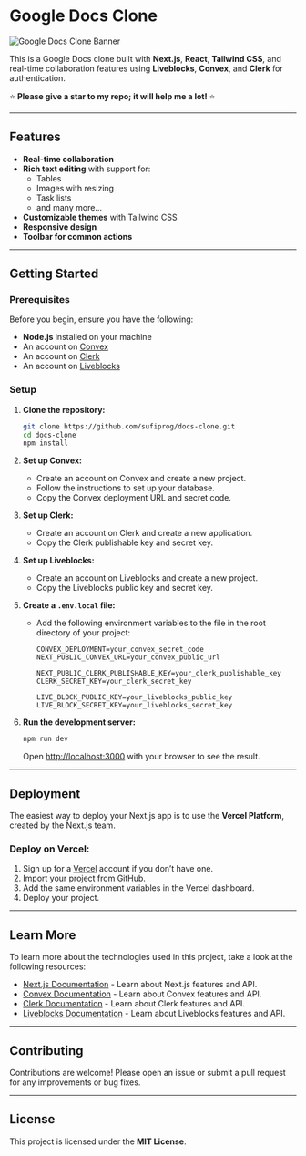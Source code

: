 # Google Docs Clone

![Google Docs Clone Banner](https://i.ibb.co/qdtTM6R/docs-clone-banner.png)

This is a Google Docs clone built with **Next.js**, **React**, **Tailwind CSS**, and real-time collaboration features using **Liveblocks**, **Convex**, and **Clerk** for authentication.

⭐ **Please give a star to my repo; it will help me a lot!** ⭐

---

## Features

- **Real-time collaboration**
- **Rich text editing** with support for:
  - Tables
  - Images with resizing
  - Task lists
  - and many more...
- **Customizable themes** with Tailwind CSS
- **Responsive design**
- **Toolbar for common actions**

---

## Getting Started

### Prerequisites

Before you begin, ensure you have the following:

- **Node.js** installed on your machine
- An account on [Convex](https://convex.dev)
- An account on [Clerk](https://clerk.dev)
- An account on [Liveblocks](https://liveblocks.io)

### Setup

1. **Clone the repository:**

   ```bash
   git clone https://github.com/sufiprog/docs-clone.git
   cd docs-clone
   npm install
   ```

2. **Set up Convex:**
   - Create an account on Convex and create a new project.
   - Follow the instructions to set up your database.
   - Copy the Convex deployment URL and secret code.

3. **Set up Clerk:**
   - Create an account on Clerk and create a new application.
   - Copy the Clerk publishable key and secret key.

4. **Set up Liveblocks:**
   - Create an account on Liveblocks and create a new project.
   - Copy the Liveblocks public key and secret key.

5. **Create a `.env.local` file:**
   - Add the following environment variables to the file in the root directory of your project:

     ```env
     CONVEX_DEPLOYMENT=your_convex_secret_code
     NEXT_PUBLIC_CONVEX_URL=your_convex_public_url

     NEXT_PUBLIC_CLERK_PUBLISHABLE_KEY=your_clerk_publishable_key
     CLERK_SECRET_KEY=your_clerk_secret_key

     LIVE_BLOCK_PUBLIC_KEY=your_liveblocks_public_key
     LIVE_BLOCK_SECRET_KEY=your_liveblocks_secret_key
     ```

6. **Run the development server:**

   ```bash
   npm run dev
   ```

   Open [http://localhost:3000](http://localhost:3000) with your browser to see the result.

---

## Deployment

The easiest way to deploy your Next.js app is to use the **Vercel Platform**, created by the Next.js team.

### Deploy on Vercel:

1. Sign up for a [Vercel](https://vercel.com) account if you don’t have one.
2. Import your project from GitHub.
3. Add the same environment variables in the Vercel dashboard.
4. Deploy your project.

---

## Learn More

To learn more about the technologies used in this project, take a look at the following resources:

- [Next.js Documentation](https://nextjs.org/docs) - Learn about Next.js features and API.
- [Convex Documentation](https://docs.convex.dev) - Learn about Convex features and API.
- [Clerk Documentation](https://clerk.dev/docs) - Learn about Clerk features and API.
- [Liveblocks Documentation](https://liveblocks.io/docs) - Learn about Liveblocks features and API.

---

## Contributing

Contributions are welcome! Please open an issue or submit a pull request for any improvements or bug fixes.

---

## License

This project is licensed under the **MIT License**.

